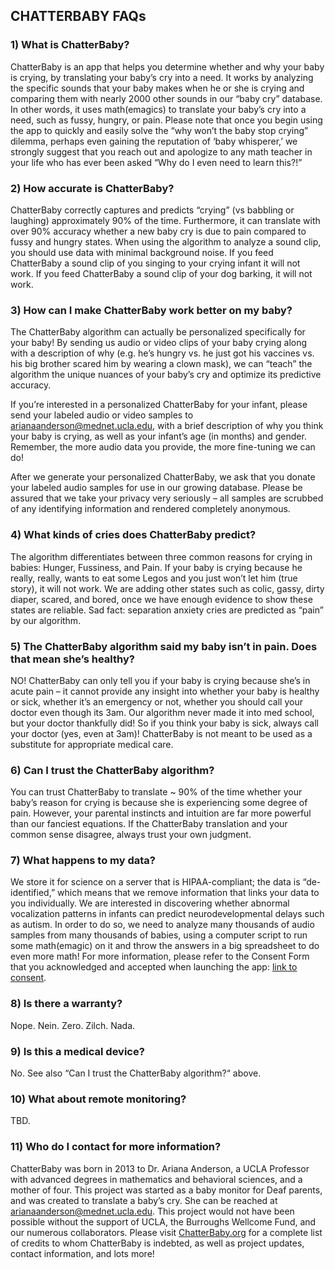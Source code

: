 ## CHATTERBABY FAQs
 
### 1)    What is ChatterBaby?
ChatterBaby is an app that helps you determine whether and why your baby is crying, by translating your baby’s cry into a need. It works by analyzing the specific sounds that your baby makes when he or she is crying and comparing them with nearly 2000 other sounds in our “baby cry” database. In other words, it uses math(emagics) to translate your baby’s cry into a need, such as fussy, hungry, or pain.
Please note that once you begin using the app to quickly and easily solve the “why won’t the baby stop crying” dilemma, perhaps even gaining the reputation of ‘baby whisperer,’ we strongly suggest that you reach out and apologize to any math teacher in your life who has ever been asked “Why do I even need to learn this?!”


### 2)    How accurate is ChatterBaby?
ChatterBaby correctly captures and predicts “crying” (vs babbling or laughing) approximately 90% of the time. Furthermore, it can translate with over 90% accuracy whether a new baby cry is due to pain compared to fussy and hungry states.  When using the algorithm to analyze a sound clip, you should use data with minimal background noise.  If you feed ChatterBaby a sound clip of you singing to your crying infant it will not work. If you feed ChatterBaby a sound clip of your dog barking, it will not work. 



### 3)    How can I make ChatterBaby work better on my baby?
The ChatterBaby algorithm can actually be personalized specifically for your baby! By sending us audio or video clips of your baby crying along with a description of why (e.g. he’s hungry vs. he just got his vaccines vs. his big brother scared him by wearing a clown mask), we can “teach” the algorithm the unique nuances of your baby’s cry and optimize its predictive accuracy.  

If you’re interested in a personalized ChatterBaby for your infant, please send your labeled audio or video samples to <arianaanderson@mednet.ucla.edu>, with a brief description of why you think your baby is crying, as well as your infant’s age (in months) and gender. Remember, the more audio data you provide, the more fine-tuning we can do!

After we generate your personalized ChatterBaby, we ask that you donate your labeled audio samples for use in our growing database. Please be assured that we take your privacy very seriously – all samples are scrubbed of any identifying information and rendered completely anonymous.


### 4)    What kinds of cries does ChatterBaby predict?
The algorithm differentiates between three common reasons for crying in babies: Hunger, Fussiness, and Pain.  If your baby is crying because he really, really, wants to eat some Legos and you just won’t let him (true story), it will not work. We are adding other states such as colic, gassy, dirty diaper, scared, and bored, once we have enough evidence to show these states are reliable.  Sad fact: separation anxiety cries are predicted as “pain” by our algorithm.   
 

### 5)    The ChatterBaby algorithm said my baby isn’t in pain. Does that mean she’s healthy?
NO! ChatterBaby can only tell you if your baby is crying because she’s in acute pain – it cannot provide any insight into whether your baby is healthy or sick, whether it’s an emergency or not, whether you should call your doctor even though its 3am. Our algorithm never made it into med school, but your doctor thankfully did! So if you think your baby is sick, always call your doctor (yes, even at 3am)! ChatterBaby is not meant to be used as a substitute for appropriate medical care.
 

### 6)    Can I trust the ChatterBaby algorithm?
You can trust ChatterBaby to translate ~ 90% of the time whether your baby’s reason for crying is because she is experiencing some degree of pain. However, your parental instincts and intuition are far more powerful than our fanciest equations. If the ChatterBaby translation and your common sense disagree, always trust your own judgment.
 

### 7)    What happens to my data?
We store it for science on a server that is HIPAA-compliant; the data is “de-identified,” which means that we remove information that links your data to you individually. We are interested in discovering whether abnormal vocalization patterns in infants can predict neurodevelopmental delays such as autism. In order to do so, we need to analyze many thousands of audio samples from many thousands of babies, using a computer script to run some math(emagic) on it and throw the answers in a big spreadsheet to do even more math!  For more information, please refer to the Consent Form that you acknowledged and accepted when launching the app: [link to consent](https://github.com/modularity/ChatterBaby/blob/master/ConsentForm.md).
 

### 8)    Is there a warranty?
Nope. Nein. Zero. Zilch. Nada. 



### 9)    Is this a medical device?
No.  See also “Can I trust the ChatterBaby algorithm?“ above.



### 10) What about remote monitoring?
TBD.



### 11) Who do I contact for more information?
ChatterBaby was born in 2013 to Dr. Ariana Anderson, a UCLA Professor with advanced degrees in mathematics and behavioral sciences, and a mother of four. This project was started as a baby monitor for Deaf parents, and was created to translate a baby’s cry.  She can be reached at <arianaanderson@mednet.ucla.edu>.  This project would not have been possible without the support of UCLA, the Burroughs Wellcome Fund, and our numerous collaborators.  Please visit [ChatterBaby.org](https://chatterbaby.org) for a complete list of credits to whom ChatterBaby is indebted, as well as project updates, contact information, and lots more!
